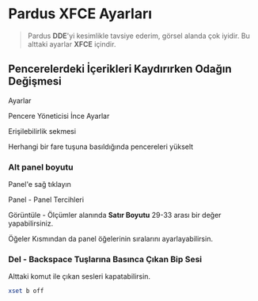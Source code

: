 # Pardus XFCE Ayarları


> Pardus **DDE**'yi kesimlikle tavsiye ederim, görsel alanda çok iyidir. Bu alttaki ayarlar **XFCE** içindir.

## Pencerelerdeki İçerikleri Kaydırırken Odağın Değişmesi

Ayarlar

Pencere Yöneticisi İnce Ayarlar

Erişilebilirlik sekmesi

Herhangi bir fare tuşuna basıldığında pencereleri yükselt

### Alt panel boyutu

Panel'e sağ tıklayın 

Panel - Panel Tercihleri

Görüntüle - Ölçümler alanında **Satır Boyutu** 29-33 arası bir değer yapabilirsiniz.

Öğeler Kısmından da panel öğelerinin sıralarını ayarlayabilirsin.

### Del - Backspace Tuşlarına Basınca Çıkan Bip Sesi

Alttaki komut ile çıkan sesleri kapatabilirsin.

```bash
xset b off
```
